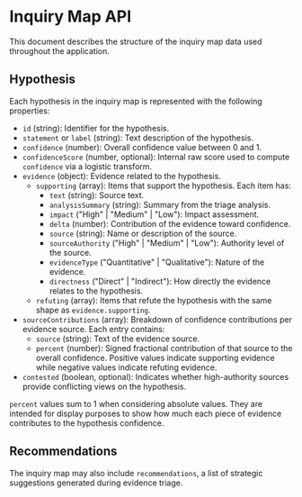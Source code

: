 # Inquiry Map API

This document describes the structure of the inquiry map data used throughout the application.

## Hypothesis

Each hypothesis in the inquiry map is represented with the following properties:

- `id` (string): Identifier for the hypothesis.
- `statement` or `label` (string): Text description of the hypothesis.
- `confidence` (number): Overall confidence value between 0 and 1.
- `confidenceScore` (number, optional): Internal raw score used to compute `confidence` via a logistic transform.
- `evidence` (object): Evidence related to the hypothesis.
  - `supporting` (array): Items that support the hypothesis. Each item has:
    - `text` (string): Source text.
    - `analysisSummary` (string): Summary from the triage analysis.
    - `impact` ("High" | "Medium" | "Low"): Impact assessment.
    - `delta` (number): Contribution of the evidence toward confidence.
    - `source` (string): Name or description of the source.
    - `sourceAuthority` ("High" | "Medium" | "Low"): Authority level of the source.
    - `evidenceType` ("Quantitative" | "Qualitative"): Nature of the evidence.
    - `directness` ("Direct" | "Indirect"): How directly the evidence relates to the hypothesis.
  - `refuting` (array): Items that refute the hypothesis with the same shape as `evidence.supporting`.
- `sourceContributions` (array): Breakdown of confidence contributions per evidence source. Each entry contains:
  - `source` (string): Text of the evidence source.
  - `percent` (number): Signed fractional contribution of that source to the overall confidence. Positive values indicate supporting evidence while negative values indicate refuting evidence.
- `contested` (boolean, optional): Indicates whether high-authority sources provide conflicting views on the hypothesis.

`percent` values sum to 1 when considering absolute values. They are intended for display purposes to show how much each piece of evidence contributes to the hypothesis confidence.

## Recommendations

The inquiry map may also include `recommendations`, a list of strategic suggestions generated during evidence triage.
